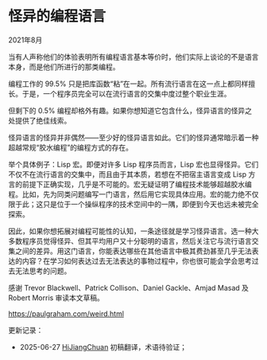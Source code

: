 


# 怪异的编程语言

2021年8月

当有人声称他们的体验表明所有编程语言基本等价时，他们实际上谈论的不是语言本身，而是他们所进行的那类编程。

编程工作的 99.5% 只是把库函数“粘”在一起。所有流行语言在这一点上都同样擅长。于是，一个程序员完全可以在流行语言的交集中度过整个职业生涯。

但剩下的 0.5% 编程却格外有趣。如果你想知道它包含什么，怪异语言的怪异之处提供了绝佳线索。

怪异语言的怪异并非偶然——至少好的怪异语言如此。它们的怪异通常暗示着一种超越常规“胶水编程”的编程方式的存在。

举个具体例子：Lisp 宏。即便对许多 Lisp 程序员而言，Lisp 宏也显得怪异。它们不仅不在流行语言的交集中，而且由于其本质，若想在不把宿主语言变成 Lisp 方言的前提下正确实现，几乎是不可能的。宏无疑证明了编程技术能够超越胶水编程。比如，先为同类问题编写一门语言，然后用它实现具体应用。宏的能力绝不仅限于此；这只是位于一个操纵程序的技术空间中的一隅，即便到今天也远未被完全探索。

因此，如果你想拓展对编程可能性的认知，一条途径就是学习怪异语言。选一种大多数程序员觉得怪异、但其平均用户又十分聪明的语言，然后关注它与流行语言交集之间的差异。用这门语言，你能表达哪些在其他语言中极其费劲甚至几乎无法表达的内容？在学习如何表达过去无法表达的事物过程中，你也很可能会学会思考过去无法思考的问题。

感谢 Trevor Blackwell、Patrick Collison、Daniel Gackle、Amjad Masad 及 Robert Morris 审读本文草稿。

https://paulgraham.com/weird.html



更新记录：
- 2025-06-27 [HiJiangChuan](https://hijiangchuan.com) 初稿翻译，术语待验证；
